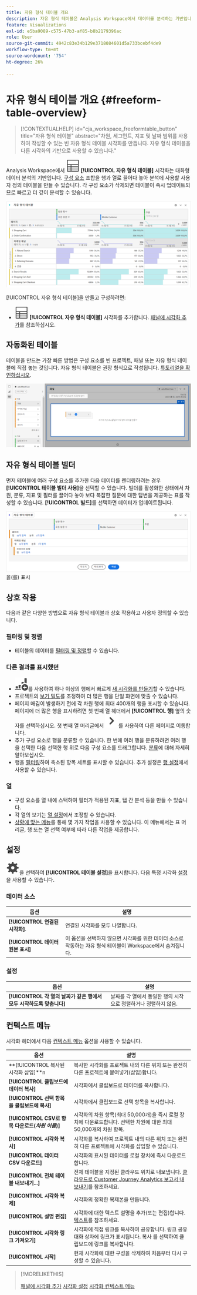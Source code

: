 ```yaml
---
title: 자유 형식 테이블 개요
description: 자유 형식 테이블은 Analysis Workspace에서 데이터를 분석하는 기반입니다.
feature: Visualizations
exl-id: e5ba9089-c575-47b3-af85-b8b2179396ac
role: User
source-git-commit: 4942c83e34b129e3718084601d5a733bcebf4de9
workflow-type: tm+mt
source-wordcount: '754'
ht-degree: 26%

---
```


# 자유 형식 테이블 개요 {#freeform-table-overview}

<!-- markdownlint-disable MD034 -->

>[!CONTEXTUALHELP]
>id="cja_workspace_freeformtable_button"
>title="자유 형식 테이블"
>abstract="차원, 세그먼트, 지표 및 날짜 범위를 사용하여 작성할 수 있는 빈 자유 형식 테이블 시각화를 만듭니다. 자유 형식 테이블을 다른 시각화의 기반으로 사용할 수 있습니다."

<!-- markdownlint-enable MD034 -->


Analysis Workspace에서 ![테이블](/help/assets/icons/Table.svg) **[!UICONTROL 자유 형식 테이블]** 시각화는 대화형 데이터 분석의 기반입니다. [구성 요소](/help/components/overview.md) 조합을 행과 열로 끌어다 놓아 분석에 사용할 사용자 정의 테이블을 만들 수 있습니다. 각 구성 요소가 삭제되면 테이블이 즉시 업데이트되므로 빠르고 더 깊이 분석할 수 있습니다.

![여러 웹 페이지에 대한 방문 및 온라인 주문을 포함하여 행과 열의 구성 요소를 표시하는 자유 형식 테이블.](assets/opening-section.png)

[!UICONTROL 자유 형식 테이블]을 만들고 구성하려면:

* ![테이블](/help/assets/icons/Table.svg) **[!UICONTROL 자유 형식 테이블]** 시각화를 추가합니다. [패널에 시각화 추가](../freeform-analysis-visualizations.md#add-visualizations-to-a-panel)를 참조하십시오.

## 자동화된 테이블

테이블을 만드는 가장 빠른 방법은 구성 요소를 빈 프로젝트, 패널 또는 자유 형식 테이블에 직접 놓는 것입니다. 자유 형식 테이블은 권장 형식으로 작성됩니다. [튜토리얼을 확인하십시오](https://experienceleague.adobe.com/en/docs/analytics-learn/tutorials/analysis-workspace/building-freeform-tables/auto-build-freeform-tables-in-analysis-workspace).

![방문 구성 요소가 있는 새 패널이 작업 공간으로 드롭되었습니다.](assets/automated-table.png)

## 자유 형식 테이블 빌더

먼저 테이블에 여러 구성 요소를 추가한 다음 데이터를 렌더링하려는 경우 **[!UICONTROL 테이블 빌더 사용]**&#x200B;을 선택할 수 있습니다. 빌더를 활성화한 상태에서 차원, 분류, 지표 및 필터를 끌어다 놓아 보다 복잡한 질문에 대한 답변을 제공하는 표를 작성할 수 있습니다. **[!UICONTROL 빌드]**&#x200B;를 선택하면 데이터가 업데이트됩니다.

![자유 형식 테이블 빌더에서 ](assets/table-builder.png)을(를) 표시

## 상호 작용

다음과 같은 다양한 방법으로 자유 형식 테이블과 상호 작용하고 사용자 정의할 수 있습니다.

### 필터링 및 정렬

* 테이블의 데이터를 [필터링 및 정렬](filter-and-sort.md)할 수 있습니다.

### 다른 결과를 표시했던

* ![GraphBarVerticalAdd](/help/assets/icons/GraphBarVerticalAdd.svg)를 사용하여 하나 이상의 행에서 빠르게 [새 시각화를 만들기](../freeform-analysis-visualizations.md#visualize)할 수 있습니다.
* 프로젝트의 [보기 밀도](/help/analysis-workspace/build-workspace-project/view-density.md)를 조정하여 더 많은 행을 단일 화면에 맞출 수 있습니다.
* 페이지 매김이 발생하기 전에 각 차원 행에 최대 400개의 행을 표시할 수 있습니다. 페이지에 더 많은 행을 표시하려면 첫 번째 열 헤더에서 **[!UICONTROL 행]** 옆의 숫자를 선택하십시오. 첫 번째 열 머리글에서 ![V자형 화살표](/help/assets/icons/ChevronRight.svg)를 사용하여 다른 페이지로 이동합니다.
* 추가 구성 요소로 행을 분류할 수 있습니다. 한 번에 여러 행을 분류하려면 여러 행을 선택한 다음 선택한 행 위로 다음 구성 요소를 드래그합니다. [분류](/help/components/dimensions/t-breakdown-fa.md)에 대해 자세히 알아보십시오.
* 행을 [필터링](/help/components/filters/filters-overview.md)하여 축소된 항목 세트를 표시할 수 있습니다. 추가 설정은 [행 설정](/help/analysis-workspace/visualizations/freeform-table/column-row-settings/table-settings.md)에서 사용할 수 있습니다.

### 열

* 구성 요소를 열 내에 스택하여 필터가 적용된 지표, 탭 간 분석 등을 만들 수 있습니다.
* 각 열의 보기는 [열 설정](/help/analysis-workspace/visualizations/freeform-table/column-row-settings/column-settings.md)에서 조정할 수 있습니다.
* [상황에 맞는 메뉴](/help/analysis-workspace/visualizations/freeform-analysis-visualizations.md#context-menu)를 통해 몇 가지 작업을 사용할 수 있습니다. 이 메뉴에서는 표 머리글, 행 또는 열 선택 여부에 따라 다른 작업을 제공합니다.


## 설정

![설정](/help/assets/icons/Setting.svg)을 선택하여 **[!UICONTROL 테이블 설정]**&#x200B;을 표시합니다. 다음 특정 시각화 [설정](../freeform-analysis-visualizations.md#settings)을 사용할 수 있습니다.

### 데이터 소스

| 옵션 | 설명 |
|---|---|
| **[!UICONTROL 연결된 시각화]**. | 연결된 시각화를 모두 나열합니다. |
| **[!UICONTROL 데이터 원본 표시]** | 이 옵션을 선택하지 않으면 시각화를 위한 데이터 소스로 작동하는 자유 형식 테이블이 Workspace에서 숨겨집니다. |

### 설정

| 옵션 | 설명 |
|---|---|
| **[!UICONTROL 각 열의 날짜가 같은 행에서 모두 시작하도록 맞춥니다]** | 날짜를 각 열에서 동일한 행의 시작으로 정렬하거나 정렬하지 않음. |


## 컨텍스트 메뉴

시각화 헤더에서 다음 [컨텍스트 메뉴](../freeform-analysis-visualizations.md#context-menu) 옵션을 사용할 수 있습니다.

| 옵션 | 설명 |
| --- | --- |
| **[!UICONTROL 복사된 시각화 삽입]**n | 복사한 시각화를 프로젝트 내의 다른 위치 또는 완전히 다른 프로젝트에 붙여넣기(삽입)합니다. |
| **[!UICONTROL 클립보드에 데이터 복사]** | 시각화에서 클립보드로 데이터를 복사합니다. |
| **[!UICONTROL 선택 항목을 클립보드에 복사]** | 시각화에서 클립보드로 선택 항목을 복사합니다. |
| **[!UICONTROL CSV로 항목 다운로드(*차원 이름*)]** | 시각화의 차원 항목(최대 50,000개)을 즉시 로컬 장치에 다운로드합니다. 선택한 차원에 대한 최대 50,000개의 차원 항목. |
| **[!UICONTROL 시각화 복사]** | 시각화를 복사하여 프로젝트 내의 다른 위치 또는 완전히 다른 프로젝트에 시각화를 삽입할 수 있습니다. |
| **[!UICONTROL 데이터 CSV 다운로드]** | 시각화의 표시된 데이터를 로컬 장치에 즉시 다운로드합니다. |
| **[!UICONTROL 전체 테이블 내보내기...]** | 전체 테이블을 지정된 클라우드 위치로 내보냅니다. [클라우드로 Customer Journey Analytics 보고서 내보내기](../../export/export-cloud.md)를 참조하세요. |
| **[!UICONTROL 시각화 복제]** | 시각화의 정확한 복제본을 만듭니다. |
| **[!UICONTROL 설명 편집]** | 시각화에 대한 텍스트 설명을 추가(또는 편집)합니다. [텍스트](../text.md)를 참조하세요. |
| **[!UICONTROL 시각화 링크 가져오기]** | 시각화에 직접 링크를 복사하여 공유합니다. 링크 공유 대화 상자에 링크가 표시됩니다. 복사 를 선택하여 클립보드에 링크를 복사합니다. |
| **[!UICONTROL 시작]** | 현재 시각화에 대한 구성을 삭제하여 처음부터 다시 구성할 수 있습니다. |


>[!MORELIKETHIS]
>
>[패널에 시각화 추가](/help/analysis-workspace/visualizations/freeform-analysis-visualizations.md#add-visualizations-to-a-panel)
>[시각화 설정](/help/analysis-workspace/visualizations/freeform-analysis-visualizations.md#settings)
>[시각화 컨텍스트 메뉴](/help/analysis-workspace/visualizations/freeform-analysis-visualizations.md#context-menu)
>
